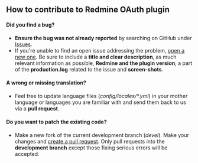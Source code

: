 ## How to contribute to Redmine OAuth plugin

#### **Did you find a bug?**

* **Ensure the bug was not already reported** by searching on GitHub under [Issues](https://github.com/onixsib/redmine_oauth/issues).
* If you're unable to find an open issue addressing the problem, [open a new one](https://github.com/onixsib/redmine_oauth/issues/new). Be sure to include a **title and clear description**, as much relevant information as possible, **Redmine and the plugin version**, a part of the **production.log** related to the issue and **screen-shots**.

#### **A wrong or missing translation?**

* Feel free to update language files (_config/locales/*.yml_) in your mother language or languages you are familiar with and send them back to us via a **pull request**.

#### **Do you want to patch the existing code?**

* Make a new fork of the current development branch (_devel_). Make your changes and [create a pull request](https://github.com/onixsib/redmine_oauth/compare). Only pull requests into the **development branch** except those fixing serious errors will be accepted.
